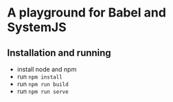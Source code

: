 # A playground for Babel and SystemJS

## Installation and running

* install node and npm
* run `npm install`
* run `npm run build`
* run `npm run serve`
